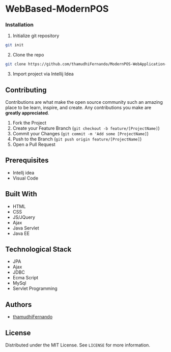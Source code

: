 # WebBased-ModernPOS

### Installation

1. Initialize git repository
```sh
git init
```
2. Clone the repo
```sh
git clone https://github.com/thamudhiFernando/ModernPOS-WebApplication-JavaEE.git
```
3. Import project via Intellij Idea

## Contributing

Contributions are what make the open source community such an amazing place to be learn, inspire, and create. Any contributions you make are **greatly appreciated**.

1. Fork the Project
2. Create your Feature Branch (`git checkout -b feature/[ProjectName]`)
3. Commit your Changes (`git commit -m 'Add some [ProjectName]`)
4. Push to the Branch (`git push origin feature/[ProjectName]`)
5. Open a Pull Request

## Prerequisites

+ Intellj idea
+ Visual Code

## Built With

+ HTML
+ CSS
+ JS/JQuery
+ Ajax
+ Java Servlet
+ Java EE

## Technological Stack

- JPA 
- Ajax
- JDBC
- Ecma Script
- MySql
- Servlet Programming

## Authors

- [thamudhiFernando](https://github.com/thamudhiFernando)

## License

Distributed under the MIT License. See `LICENSE` for more information.

